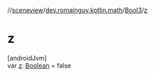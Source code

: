 //[sceneview](../../../index.md)/[dev.romainguy.kotlin.math](../index.md)/[Bool3](index.md)/[z](z.md)

# z

[androidJvm]\
var [z](z.md): [Boolean](https://kotlinlang.org/api/latest/jvm/stdlib/kotlin/-boolean/index.html) = false
